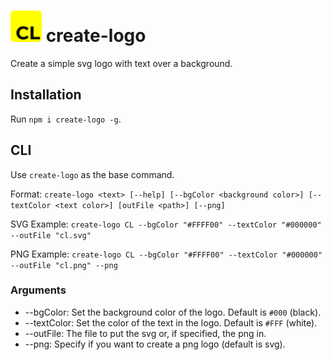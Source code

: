 <h1>
  <img src="cl.svg" alt="create-logo Logo" width="50" height="50">
  create-logo
</h1>

Create a simple svg logo with text over a background.

## Installation
Run `npm i create-logo -g`.

## CLI
Use `create-logo` as the base command.

Format: `create-logo <text> [--help] [--bgColor <background color>] [--textColor <text color>] [outFile <path>] [--png]`

SVG Example: `create-logo CL --bgColor "#FFFF00" --textColor "#000000" --outFile "cl.svg"`

PNG Example: `create-logo CL --bgColor "#FFFF00" --textColor "#000000" --outFile "cl.png" --png`
### Arguments
  * --bgColor: Set the background color of the logo. Default is `#000` (black).
  * --textColor: Set the color of the text in the logo. Default is `#FFF` (white).
  * --outFile: The file to put the svg or, if specified, the png in.
  * --png: Specify if you want to create a png logo (default is svg).